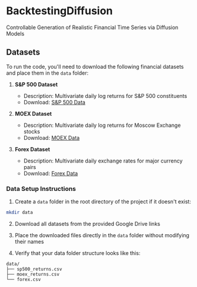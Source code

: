 # BacktestingDiffusion
Controllable Generation of Realistic Financial Time Series via Diffusion Models

## Datasets

To run the code, you'll need to download the following financial datasets and place them in the `data` folder:

1. **S&P 500 Dataset**
   - Description: Multivariate daily log returns for S&P 500 constituents
   - Download: [S&P 500 Data](https://drive.google.com/file/d/1icdGTknqOXfJKPfbChKjYLYjfG5r8nR3/view?usp=sharing)

2. **MOEX Dataset**
   - Description: Multivariate daily log returns for Moscow Exchange stocks
   - Download: [MOEX Data](https://drive.google.com/file/d/1TbV-1_IYBMwGaK0_peLpuj4d8RcFHEUo/view?usp=sharing)

3. **Forex Dataset**
   - Description: Multivariate daily exchange rates for major currency pairs
   - Download: [Forex Data](https://drive.google.com/file/d/1r-ENCVtztcDaBHdvawLWHFIc3_NJSNPF/view?usp=sharing)

### Data Setup Instructions

1. Create a `data` folder in the root directory of the project if it doesn't exist:
```bash
mkdir data
```

2. Download all datasets from the provided Google Drive links

3. Place the downloaded files directly in the `data` folder without modifying their names

4. Verify that your data folder structure looks like this:
```
data/
├── sp500_returns.csv
├── moex_returns.csv
└── forex.csv
```


